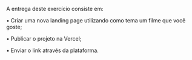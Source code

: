 A entrega deste exercício consiste em:



• Criar uma nova landing page utilizando como tema um filme que você goste;

• Publicar o projeto na Vercel;

• Enviar o link através da plataforma.